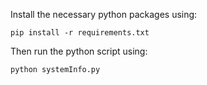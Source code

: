 Install the necessary python packages using:

```
pip install -r requirements.txt
```

Then run the python script using:

```
python systemInfo.py
```
